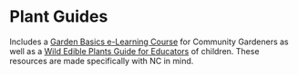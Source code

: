# Plant Guides
Includes a [Garden Basics e-Learning Course](https://lampyrid.github.io/PlantGuides/GardenBasics) for Community Gardeners as well as a [Wild Edible Plants Guide for Educators](https://lampyrid.github.io/PlantGuides/Common%20Wild%20Edibles%20of%20NC.pdf) of children. These resources are made specifically with NC in mind.

